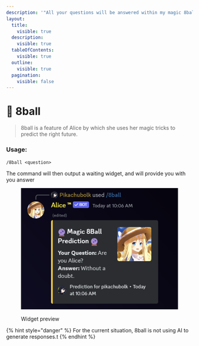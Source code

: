 ```yaml
---
description: '"All your questions will be answered within my magic 8ball" ~ Mark Witch'
layout:
  title:
    visible: true
  description:
    visible: true
  tableOfContents:
    visible: true
  outline:
    visible: true
  pagination:
    visible: false
---
```


# 🔮 8ball

> 8ball is a feature of Alice by which she uses her magic tricks to predict the right future.&#x20;

### &#x20;Usage:

```
/8ball <question>
```

The command will then output a waiting widget, and will provide you with you answer

<figure><img src="../../.gitbook/assets/Screenshot 2024-02-09 100652.png" alt=""><figcaption><p>Widget preview</p></figcaption></figure>

{% hint style="danger" %}
For the current situation, 8ball is not using AI to generate responses.t
{% endhint %}
